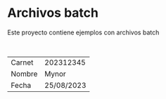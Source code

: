 <h1>Archivos batch</h1>
<p>
    Este proyecto contiene ejemplos con archivos batch
</p>
<br>
<table>
    <tr>
        <td>Carnet</td>
        <td>202312345</td>
    </tr>
    <tr>
        <td>Nombre</td>
        <td>Mynor</td>
    </tr>
    <tr>
        <td>Fecha</td>
        <td>25/08/2023</td>
    </tr>
</table>  